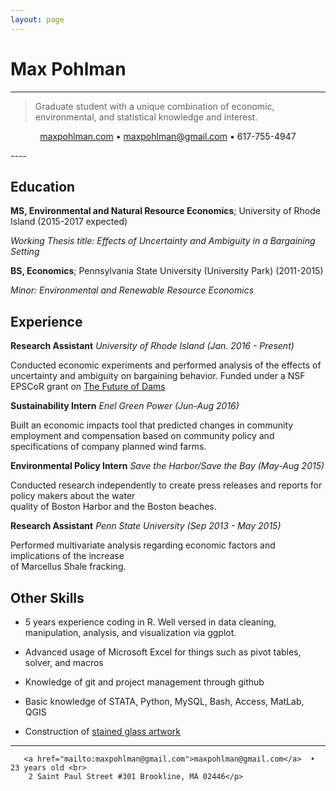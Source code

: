 ```yaml
---
layout: page
---
```

Max Pohlman
============

----

>  Graduate student with a unique combination of economic, environmental, and 
>  				statistical knowledge and interest.
<p align="center">
    <a href="maxpohlman.com">maxpohlman.com</a>  •   <a href="mailto:maxpohlman@gmail.com">maxpohlman@gmail.com</a>  •  617-755-4947
</p>
----

Education
---------


**MS, Environmental and Natural Resource Economics**; University of Rhode Island (2015-2017 expected)

*Working Thesis title: Effects of Uncertainty and Ambiguity in a Bargaining Setting*

**BS, Economics**; Pennsylvania State University (University Park) (2011-2015)

*Minor: Environmental and Renewable Resource Economics*

Experience
----------

**Research Assistant**
*University of Rhode Island (Jan. 2016 - Present)*

Conducted economic experiments and performed analysis of the effects of uncertainty
and ambiguity on bargaining behavior. Funded under a NSF EPSCoR grant on [The Future of Dams](https://nsf.gov/awardsearch/showAward?AWD_ID=1539071)

**Sustainability Intern**
*Enel Green Power (Jun-Aug 2016)*

Built an economic impacts tool that predicted changes in community employment
and compensation based on community policy and specifications of company planned wind farms.

**Environmental Policy Intern**
*Save the Harbor/Save the Bay  (May-Aug 2015)*

Conducted research independently to create press releases and reports for policy makers about the water 	
quality of Boston Harbor and the Boston beaches.

**Research Assistant**
*Penn State University  (Sep 2013 - May 2015)*

Performed multivariate analysis regarding economic factors and implications of the increase   	
of Marcellus Shale fracking. 
 
Other Skills
--------------------

* 5 years experience coding in R. Well versed in data cleaning, manipulation,
analysis, and visualization via ggplot.

* Advanced usage of Microsoft Excel for things such as pivot tables, solver, and macros

* Knowledge of git and project management through github

* Basic knowledge of STATA, Python, MySQL, Bash, Access, MatLab, QGIS

* Construction of [stained glass artwork](http://www.maxpohlman.com/stainedglass) 

----

><p align="center">
       <a href="mailto:maxpohlman@gmail.com">maxpohlman@gmail.com</a>  • 23 years old <br>
		2 Saint Paul Street #301 Brookline, MA 02446</p>

